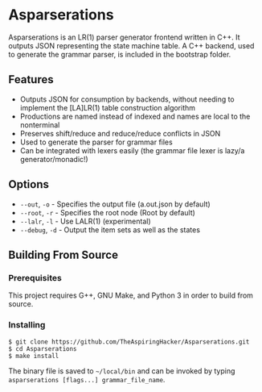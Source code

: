 # Asparserations
Asparserations is an LR(1) parser generator frontend written in C++. It outputs
JSON representing the state machine table. A C++ backend, used to generate the
grammar parser, is included in the bootstrap folder.

## Features
- Outputs JSON for consumption by backends, without needing to implement the
  [LA]LR(1) table construction algorithm
- Productions are named instead of indexed and names are local to the
  nonterminal
- Preserves shift/reduce and reduce/reduce conflicts in JSON
- Used to generate the parser for grammar files
- Can be integrated with lexers easily (the grammar file lexer is lazy/a
  generator/monadic!)

## Options
- `--out`, `-o` - Specifies the output file (a.out.json by default)
- `--root`, `-r` - Specifies the root node (Root by default)
- `--lalr`, `-l` - Use LALR(1) (experimental)
- `--debug`, `-d` - Output the item sets as well as the states

## Building From Source

### Prerequisites
This project requires G++, GNU Make, and Python 3 in order to build from source.

### Installing
    $ git clone https://github.com/TheAspiringHacker/Asparserations.git
    $ cd Asparserations
    $ make install
The binary file is saved to `~/local/bin` and can be invoked by typing
`asparserations [flags...] grammar_file_name`.

